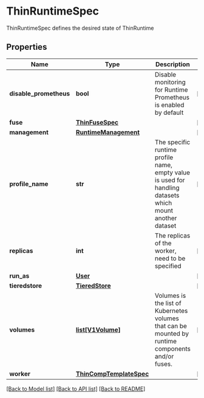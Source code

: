 # ThinRuntimeSpec

ThinRuntimeSpec defines the desired state of ThinRuntime
## Properties
Name | Type | Description | Notes
------------ | ------------- | ------------- | -------------
**disable_prometheus** | **bool** | Disable monitoring for Runtime Prometheus is enabled by default | [optional] 
**fuse** | [**ThinFuseSpec**](ThinFuseSpec.md) |  | [optional] 
**management** | [**RuntimeManagement**](RuntimeManagement.md) |  | [optional] 
**profile_name** | **str** | The specific runtime profile name, empty value is used for handling datasets which mount another dataset | [optional] 
**replicas** | **int** | The replicas of the worker, need to be specified | [optional] 
**run_as** | [**User**](User.md) |  | [optional] 
**tieredstore** | [**TieredStore**](TieredStore.md) |  | [optional] 
**volumes** | [**list[V1Volume]**](V1Volume.md) | Volumes is the list of Kubernetes volumes that can be mounted by runtime components and/or fuses. | [optional] 
**worker** | [**ThinCompTemplateSpec**](ThinCompTemplateSpec.md) |  | [optional] 

[[Back to Model list]](../README.md#documentation-for-models) [[Back to API list]](../README.md#documentation-for-api-endpoints) [[Back to README]](../README.md)


